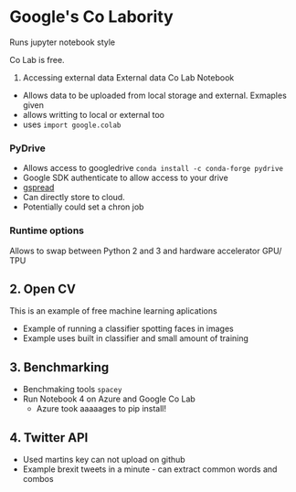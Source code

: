 # Google's Co Labority

Runs jupyter notebook style

Co Lab is free.

1. Accessing external data 
External data Co Lab Notebook
* Allows data to be uploaded from local storage and external. Exmaples given
* allows writting to local or external too
* uses `import google.colab`
### PyDrive
* Allows access to googledrive
`conda install -c conda-forge pydrive`
* Google SDK authenticate to allow access to your drive
* [gspread](https://github.com/burnash/gspread/wiki)
* Can directly store to cloud.
* Potentially could set a chron job 

### Runtime options
Allows to swap between Python 2 and 3 and hardware accelerator GPU/ TPU

## 2. Open CV
This is an example of free machine learning aplications
* Example of running a classifier spotting faces in images 
* Example uses built in classifier and small amount of training

## 3. Benchmarking 

* Benchmaking tools `spacey`
* Run Notebook 4 on Azure and Google Co Lab
  * Azure took aaaaages to pip install!
  
## 4. Twitter API 

* Used martins key can not upload on github
* Example brexit tweets in a minute - can extract common words and combos
